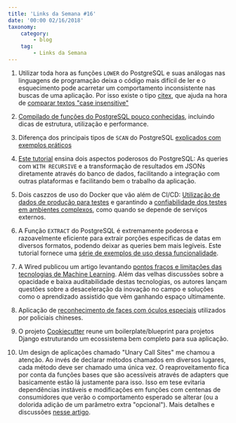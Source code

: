 ```yaml
---
title: 'Links da Semana #16'
date: '00:00 02/16/2018'
taxonomy:
    category:
        - blog
    tag:
        - Links da Semana
---
```


1. Utilizar toda hora as funções `LOWER` do PostgreSQL e suas análogas nas linguagens de programação deixa o código mais difícil de ler e o esquecimento pode acarretar um comportamento inconsistente nas buscas de uma aplicação. Por isso existe o tipo [citex](https://www.postgresql.org/docs/current/static/citext.html), que ajuda na hora de [comparar textos "case insensitive"](https://nandovieira.com/using-insensitive-case-columns-in-postgresql-with-citext)

1. [Compilado de funções do PostgreSQL pouco conhecidas](https://nandovieira.com/using-insensitive-case-columns-in-postgresql-with-citext), incluindo dicas de estrutura, utilização e performance.

1. Diferença dos principais tipos de `SCAN` do PostgreSQL [explicados com exemplos práticos](https://www.cybertec-postgresql.com/en/postgresql-indexing-index-scan-vs-bitmap-scan-vs-sequential-scan-basics/)

1. [Este tutorial](https://tapoueh.org/blog/2018/01/exporting-a-hierarchy-in-json-with-recursive-queries/) ensina dois aspectos poderosos do PostgreSQL: As queries com `WITH RECURSIVE` e a transformação de resultados em JSONs diretamente através do banco de dados, facilitando a integração com outras plataformas e facilitando bem o trabalho da aplicação.

1. Dois caszzos de uso do Docker que vão além de CI/CD: [Utilização de dados de produção para testes](https://medium.com/fintech-studios-engineering/creating-fast-lightweight-testing-databases-in-docker-2a8164d2f519) e garantindo a [confiabilidade dos testes em ambientes complexos](https://blog.frankdejonge.nl/regaining-trust-in-your-tests-with-docker/), como quando se depende de serviços externos.

1. A Função `EXTRACT` do PostgreSQL é extremamente poderosa e razoavelmente eficiente para extrair porções específicas de datas em diversos formatos, podendo deixar as queries bem mais legíveis. Este tutorial fornece uma [série de exemplos de uso dessa funcionalidade](https://karolgalanciak.com/blog/2018/01/30/postgresql-quick-tips-working-with-dates-using-extract-function/).

1. A Wired publicou um artigo levantando [pontos fracos e limitações das tecnologias de Machine Learning](https://www.wired.com/story/greedy-brittle-opaque-and-shallow-the-downsides-to-deep-learning/). Além das velhas discussões sobre a opacidade e baixa auditabilidade destas tecnologias, os autores lançam questões sobre a desaceleração da inovação no campo e soluções como o aprendizado assistido que vêm ganhando espaço ultimamente.

1. Aplicação de [reconhecimento de faces com óculos especiais](https://www.technologyreview.com/the-download/610214/chinese-cops-are-using-facial-recognition-specs/) utilizados por policiais chineses.

1. O projeto [Cookiecutter](https://github.com/pydanny/cookiecutter-django) reune um boilerplate/blueprint para projetos Django estruturando um ecossistema bem completo para sua aplicação.

1.  Um design de aplicações chamado "Unary Call Sites" me chamou a atenção. Ao invés de declarar métodos chamados em diversos lugares, cada método deve ser chamado uma única vez. O reaproveitamento fica por conta da funções bases que são acessíveis através de adapters que basicamente estão lá justamente para isso. Isso em tese evitaria dependências instáveis e modificações em funções com centenas de consumidores que verão o comportamento esperado se alterar (ou a dolorida adição de um parâmetro extra "opcional").  Mais detalhes e discussões [nesse artigo](https://matthiasnoback.nl/2018/01/unary-call-sites-intention-and-revealing-interfaces/).
